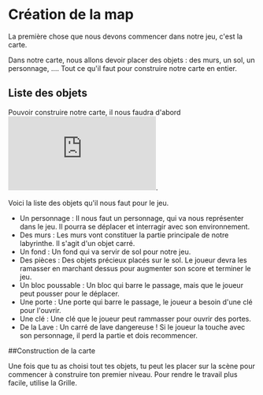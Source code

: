 # Création de la map

La première chose que nous devons commencer dans notre jeu, c'est la carte. 

Dans notre carte, nous allons devoir placer des objets : des murs, un sol, un personnage, .... Tout ce qu'il faut pour construire notre carte en entier.

## Liste des objets

Pouvoir construire notre carte, il nous faudra d'abord ![ajouter des objets](https://github.com/g404-code-gaming/GDevelop_Cour/blob/main/Objets.md).

Voici la liste des objets qu'il nous faut pour le  jeu. 

- Un personnage : Il nous faut un personnage, qui va nous représenter dans le jeu. Il pourra se déplacer et interragir avec son environnement.
- Des murs : Les murs vont constituer la partie principale de notre labyrinthe. Il s'agit d'un objet carré.
- Un fond : Un fond qui va servir de sol pour notre jeu. 
- Des pièces : Des objets précieux placés sur le sol. Le joueur devra les ramasser en marchant dessus pour augmenter son score et terminer le jeu.
- Un bloc poussable : Un bloc qui barre le passage, mais que le joueur peut pousser pour le déplacer.
- Une porte : Une porte qui barre le passage, le joueur a besoin d'une clé pour l'ouvrir.
- Une clé : Une clé que le joueur peut rammasser pour ouvrir des portes.
- De la Lave : Un carré de lave dangereuse ! Si le joueur la touche avec son personnage, il perd la partie et dois recommencer. 

##Construction de la carte

Une fois que tu as choisi tout tes objets, tu peut les placer sur la scène pour commencer à construire ton premier niveau. Pour rendre le travail plus facile, utilise la Grille.

